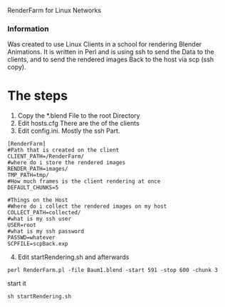 RenderFarm for Linux Networks

### Information

Was created to use Linux Clients in a school for rendering Blender Animations.
It is written in Perl and is using ssh to send the Data to the clients, and
to send the rendered images Back to the host via scp (ssh copy).

# The steps
1. Copy the *.blend File to the root Directory
2. Edit hosts.cfg
   There are the <hostnames> of the clients
3. Edit config.ini. Mostly the ssh Part.
```
[RenderFarm]
#Path that is created on the client
CLIENT_PATH=/RenderFarm/
#where do i store the rendered images
RENDER_PATH=images/
TMP_PATH=tmp/
#How much frames is the client rendering at once
DEFAULT_CHUNKS=5

#Things on the Host
#Where do i collect the rendered images on my host
COLLECT_PATH=collected/
#what is my ssh user
USER=root
#what is my ssh password
PASSWD=whatever
SCPFILE=scpBack.exp
```
4. Edit startRendering.sh and afterwards
```
perl RenderFarm.pl -file Baum1.blend -start 591 -stop 600 -chunk 3
```
start it
```
sh startRendering.sh
```
